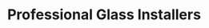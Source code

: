 ---
title: "Professional Glass Installers"
url: /lawrence/professional-glass-installers/
shop: car repair
---